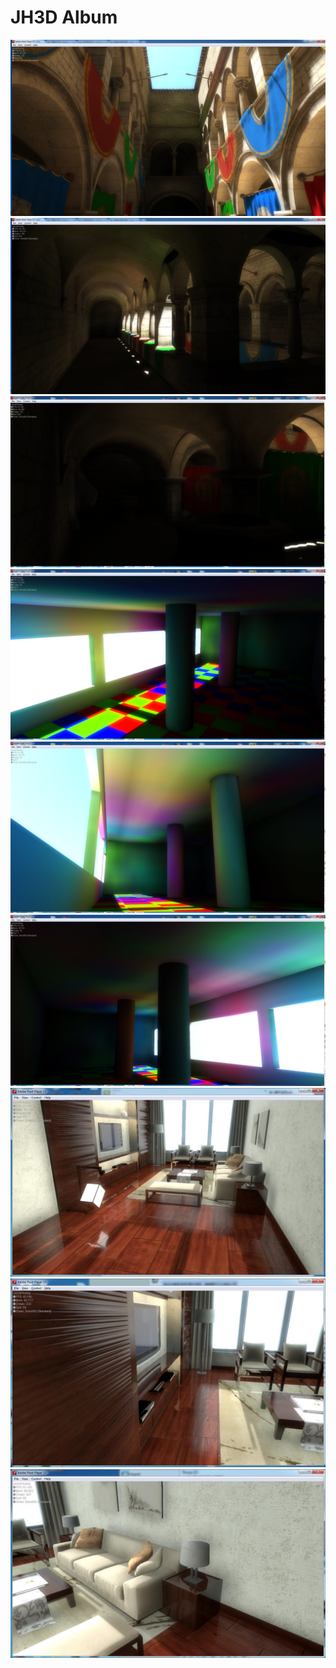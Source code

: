 # JH3D Album
![](gi_sponza1.png)
![](gi_sponza2.png)
![](gi_sponza3.png)
![](gi1.png)
![](gi2.png)
![](gi3.png)
![](SSR1.jpg)
![](SSR2.jpg)
![](SSR3.jpg)